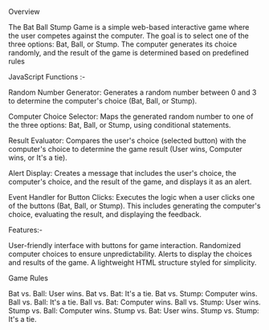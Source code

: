 Overview

The Bat Ball Stump Game is a simple web-based interactive game where the user competes against the computer. The goal is to select one of the three options: Bat, Ball, or Stump. The computer generates its choice randomly, and the result of the game is determined based on predefined rules



JavaScript Functions :-

Random Number Generator:
Generates a random number between 0 and 3 to determine the computer's choice (Bat, Ball, or Stump).

Computer Choice Selector:
Maps the generated random number to one of the three options: Bat, Ball, or Stump, using conditional statements.

Result Evaluator:
Compares the user's choice (selected button) with the computer's choice to determine the game result (User wins, Computer wins, or It's a tie).

Alert Display:
Creates a message that includes the user's choice, the computer's choice, and the result of the game, and displays it as an alert.

Event Handler for Button Clicks:
Executes the logic when a user clicks one of the buttons (Bat, Ball, or Stump). This includes generating the computer's choice, evaluating the result, and displaying the feedback.



Features:-

User-friendly interface with buttons for game interaction.
Randomized computer choices to ensure unpredictability.
Alerts to display the choices and results of the game.
A lightweight HTML structure styled for simplicity.



Game Rules

Bat vs. Ball: User wins.
Bat vs. Bat: It's a tie.
Bat vs. Stump: Computer wins.
Ball vs. Ball: It's a tie.
Ball vs. Bat: Computer wins.
Ball vs. Stump: User wins.
Stump vs. Ball: Computer wins.
Stump vs. Bat: User wins.
Stump vs. Stump: It's a tie.
